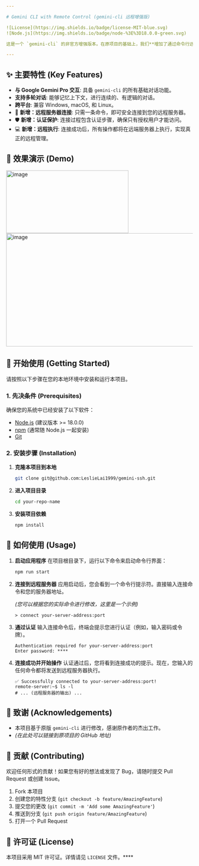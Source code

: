 ```yaml
---

# Gemini CLI with Remote Control (gemini-cli 远程增强版)

![License](https://img.shields.io/badge/license-MIT-blue.svg)
![Node.js](https://img.shields.io/badge/node-%3E%3D18.0.0-green.svg)

这是一个 `gemini-cli` 的非官方增强版本。在原项目的基础上，我们**增加了通过命令行远程连接和操作远端服务器的核心功能**。现在，您不仅可以与 Google Gemini Pro 交互，还可以将它作为一个强大的远程控制终端。

---
```


## ✨ 主要特性 (Key Features)

*   **与 Google Gemini Pro 交互**: 具备 `gemini-cli` 的所有基础对话功能。
*   **支持多轮对话**: 能够记忆上下文，进行连续的、有逻辑的对话。
*   **跨平台**: 兼容 Windows, macOS, 和 Linux。
*   🚀 **新增：远程服务器连接**: 只需一条命令，即可安全连接到您的远程服务器。
*   🛡️ **新增：认证保护**: 连接过程包含认证步骤，确保只有授权用户才能访问。
*   💻 **新增：远程执行**: 连接成功后，所有操作都将在远端服务器上执行，实现真正的远程管理。

## 📸 效果演示 (Demo)

<img width="330" height="169" alt="image" src="https://github.com/user-attachments/assets/f79f2d6b-ca21-48ea-ba8a-bb728d63ac30" />

<img width="878" height="305" alt="image" src="https://github.com/user-attachments/assets/a7a1c788-1cef-4d1a-aefd-466618064207" />


## 🔧 开始使用 (Getting Started)

请按照以下步骤在您的本地环境中安装和运行本项目。

### 1. 先决条件 (Prerequisites)

确保您的系统中已经安装了以下软件：
*   [Node.js](https://nodejs.org/) (建议版本 >= 18.0.0)
*   [npm](https://www.npmjs.com/) (通常随 Node.js 一起安装)
*   [Git](https://git-scm.com/)

### 2. 安装步骤 (Installation)

1.  **克隆本项目到本地**
    ```bash
    git clone git@github.com:LeslieLai1999/gemini-ssh.git
    ```

2.  **进入项目目录**
    ```bash
    cd your-repo-name
    ```

3.  **安装项目依赖**
    ```bash
    npm install
    ```

## 🚀 如何使用 (Usage)

1.  **启动应用程序**
    在项目根目录下，运行以下命令来启动命令行界面：
    ```bash
    npm run start
    ```

2.  **连接到远程服务器**
    应用启动后，您会看到一个命令行提示符。直接输入连接命令和您的服务器地址。
    
    *(您可以根据您的实际命令进行修改，这里是一个示例)*
    ```
    > connect your-server-address:port
    ```

3.  **通过认证**
    输入连接命令后，终端会提示您进行认证（例如，输入密码或令牌）。
    ```
    Authentication required for your-server-address:port
    Enter password: ****
    ```

4.  **连接成功并开始操作**
    认证通过后，您将看到连接成功的提示。现在，您输入的任何命令都将发送到远程服务器执行。
    ```
    ✅ Successfully connected to your-server-address:port!
    remote-server:~$ ls -l
    # ... (远程服务器的输出) ...
    ```

## 🙏 致谢 (Acknowledgements)

*   本项目基于原版 `gemini-cli` 进行修改，感谢原作者的杰出工作。
*   *(在此处可以链接到原项目的 GitHub 地址)*

## 🤝 贡献 (Contributing)

欢迎任何形式的贡献！如果您有好的想法或发现了 Bug，请随时提交 Pull Request 或创建 Issue。

1.  Fork 本项目
2.  创建您的特性分支 (`git checkout -b feature/AmazingFeature`)
3.  提交您的更改 (`git commit -m 'Add some AmazingFeature'`)
4.  推送到分支 (`git push origin feature/AmazingFeature`)
5.  打开一个 Pull Request

## 📄 许可证 (License)

本项目采用 MIT 许可证。详情请见 `LICENSE` 文件。****

